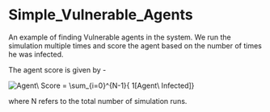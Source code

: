 # Simple_Vulnerable_Agents
An example of finding Vulnerable agents in the system. We run the simulation multiple times and score the agent based on the number of times he was infected.

The agent score is given by -

<img src="https://latex.codecogs.com/png.image?\dpi{110}&space;Agent\&space;Score&space;=&space;\sum_{i=0}^{N-1}{&space;1[Agent\&space;Infected]}" title="Agent\ Score = \sum_{i=0}^{N-1}{ 1[Agent\ Infected]}" />

where N refers to the total number of simulation runs.
